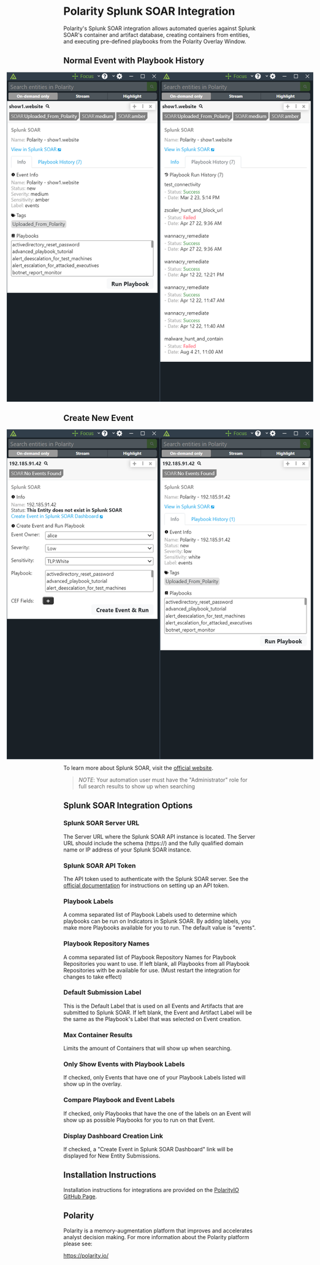 # Polarity Splunk SOAR Integration

Polarity's Splunk SOAR integration allows automated queries against Splunk SOAR's container and artifact database, creating containers from entities, and executing pre-defined playbooks from the Polarity Overlay Window.

## Normal Event with Playbook History
<div style="display:flex; justify-content:center; align-items:center;">
  <img width="400" alt="Integration Example Event Info" src="./assets/integration-example-event-info.png">
  <img width="400" alt="Integration Example Event History" src="./assets/integration-example-event-history.png">
</div>

## Create New Event
<div style="display:flex; justify-content:center; align-items:center;">
  <img width="400" alt="Integration Example New Event" src="./assets/integration-example-new-event.png">
  <img width="400" alt="Integration Example New Event Created" src="./assets/integration-example-new-event-created.png">
</div>

To learn more about Splunk SOAR, visit the [official website](https://www.splunk.com/en_us/products/splunk-security-orchestration-and-automation.html).

> *NOTE*: Your automation user must have the "Administrator" role for full search results to show up when searching

## Splunk SOAR Integration Options

### Splunk SOAR Server URL

The Server URL where the Splunk SOAR API instance is located.  The Server URL should include the schema (https://) and the fully qualified domain name or IP address of your Splunk SOAR instance.

### Splunk SOAR API Token

The API token used to authenticate with the Splunk SOAR server.  See the [official documentation](https://docs.splunk.com/Documentation/SOAR/current/PlatformAPI/Using) for instructions on setting up an API token.

### Playbook Labels

A comma separated list of Playbook Labels used to determine which playbooks can be run on Indicators in Splunk SOAR. By adding labels, you make more Playbooks available for you to run. The default value is "events".

### Playbook Repository Names

A comma separated list of Playbook Repository Names for Playbook Repositories you want to use. If left blank, all Playbooks from all Playbook Repositories with be available for use. (Must restart the integration for changes to take effect)

### Default Submission Label

This is the Default Label that is used on all Events and Artifacts that are submitted to Splunk SOAR. If left blank, the Event and Artifact Label will be the same as the Playbook's Label that was selected on Event creation.

### Max Container Results

Limits the amount of Containers that will show up when searching.

### Only Show Events with Playbook Labels

If checked, only Events that have one of your Playbook Labels listed will show up in the overlay.

### Compare Playbook and Event Labels

If checked, only Playbooks that have the one of the labels on an Event will show up as possible Playbooks for you to run on that Event.

### Display Dashboard Creation Link

If checked, a "Create Event in Splunk SOAR Dashboard" link will be displayed for New Entity Submissions.

## Installation Instructions

Installation instructions for integrations are provided on the [PolarityIO GitHub Page](https://polarityio.github.io/).


## Polarity

Polarity is a memory-augmentation platform that improves and accelerates analyst decision making.  For more information about the Polarity platform please see:

https://polarity.io/
